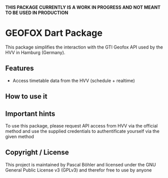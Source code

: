 **THIS PACKAGE CURRENTLY IS A WORK IN PROGRESS AND NOT MEANT TO BE USED IN PRODUCTION**

# GEOFOX Dart Package

This package simplifies the interaction with the GTI Geofox API used by the HVV in Hamburg (Germany).

## Features

* Access timetable data from the HVV (schedule + realtime)

## How to use it

## Important hints

To use this package, please request API access from HVV via the official method and use the supplied credentials to authentificate yourself via the given method

## Copyright / License

This project is maintained by Pascal Böhler and licensed under the GNU General Public License v3 (GPLv3) and therefor free to use by anyone